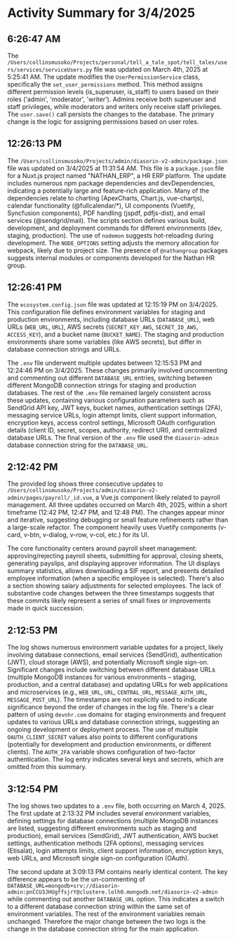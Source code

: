 # Activity Summary for 3/4/2025

## 6:26:47 AM
The `/Users/collinsmusoko/Projects/personal/tell_a_tale_spot/tell_tales/users/services/serviceUsers.py` file was updated on March 4th, 2025 at 5:25:41 AM.  The update modifies the `UserPermissionService` class, specifically the `set_user_permissions` method. This method assigns different permission levels (is_superuser, is_staff) to users based on their roles ('admin', 'moderator', 'writer').  Admins receive both superuser and staff privileges, while moderators and writers only receive staff privileges.  The `user.save()` call persists the changes to the database.  The primary change is the logic for assigning permissions based on user roles.


## 12:26:13 PM
The `/Users/collinsmusoko/Projects/admin/diasorin-v2-admin/package.json` file was updated on 3/4/2025 at 11:31:54 AM.  This file is a `package.json` file for a Nuxt.js project named "NATHAN_ERP", a HR ERP platform.  The update includes numerous npm package dependencies and devDependencies, indicating a potentially large and feature-rich application.  Many of the dependencies relate to charting (ApexCharts, Chart.js, vue-chartjs), calendar functionality (@fullcalendar/*), UI components (Vuetify, Syncfusion components), PDF handling (jspdf, pdfjs-dist), and email services (@sendgrid/mail).  The scripts section defines various build, development, and deployment commands for different environments (dev, staging, production).  The use of `nodemon` suggests hot-reloading during development.  The `NODE_OPTIONS` setting adjusts the memory allocation for webpack, likely due to project size.  The presence of  `@nathangroup` packages suggests internal modules or components developed for the Nathan HR group.


## 12:26:41 PM
The `ecosystem.config.json` file was updated at 12:15:19 PM on 3/4/2025.  This configuration file defines environment variables for staging and production environments, including database URLs (`DATABASE_URL`), web URLs (`WEB_URL`, `URL`), AWS secrets (`SECRET_KEY_AWS`, `SECRET_ID_AWS`, `ACCESS_KEY`), and a bucket name (`BUCKET_NAME`).  The staging and production environments share some variables (like AWS secrets), but differ in database connection strings and URLs.

The `.env` file underwent multiple updates between 12:15:53 PM and 12:24:46 PM on 3/4/2025.  These changes primarily involved uncommenting and commenting out different `DATABASE_URL` entries, switching between different MongoDB connection strings for staging and production databases.  The rest of the `.env` file remained largely consistent across these updates, containing various configuration parameters such as SendGrid API key, JWT keys,  bucket names, authentication settings (2FA), messaging service URLs,  login attempt limits, client support information, encryption keys,  access control settings, Microsoft OAuth configuration details (client ID, secret, scopes, authority, redirect URI), and centralized database URLs.  The final version of the `.env` file used the `diasorin-admin` database connection string for the `DATABASE_URL`.


## 2:12:42 PM
The provided log shows three consecutive updates to `/Users/collinsmusoko/Projects/admin/diasorin-v2-admin/pages/payroll/_id.vue`, a Vue.js component likely related to payroll management.  All three updates occurred on March 4th, 2025, within a short timeframe (12:42 PM, 12:47 PM, and 12:48 PM).  The changes appear minor and iterative, suggesting debugging or small feature refinements rather than a large-scale refactor.  The component heavily uses Vuetify components (v-card, v-btn, v-dialog, v-row, v-col, etc.) for its UI.  

The core functionality centers around payroll sheet management:  approving/rejecting payroll sheets, submitting for approval, closing sheets, generating payslips, and displaying approver information.  The UI displays summary statistics, allows downloading a SIF report, and presents detailed employee information (when a specific employee is selected).  There's also a section showing salary adjustments for selected employees.  The lack of substantive code changes between the three timestamps suggests that these commits likely represent a series of small fixes or improvements made in quick succession.


## 2:12:53 PM
The log shows numerous environment variable updates for a project, likely involving database connections, email services (SendGrid), authentication (JWT), cloud storage (AWS), and potentially Microsoft single sign-on.  Significant changes include switching between different database URLs (multiple MongoDB instances for various environments – staging, production, and a central database) and updating URLs for web applications and microservices (e.g., `WEB_URL`, `URL`, `CENTRAL_URL`, `MESSAGE_AUTH_URL`, `MESSAGE_POST_URL`).  The timestamps are not explicitly used to indicate significance beyond the order of changes in the log file.  There's a clear pattern of using `devnhr.com` domains for staging environments and frequent updates to various URLs and database connection strings, suggesting an ongoing development or deployment process.  The use of multiple `OAUTH_CLIENT_SECRET` values also points to different configurations (potentially for development and production environments, or different clients).  The `AUTH_2FA` variable shows configuration of two-factor authentication.  The log entry indicates several keys and secrets, which are omitted from this summary.


## 3:12:54 PM
The log shows two updates to a `.env` file, both occurring on March 4, 2025.  The first update at 2:13:32 PM includes several environment variables, defining settings for database connections (multiple MongoDB instances are listed, suggesting different environments such as staging and production), email services (SendGrid), JWT authentication, AWS bucket settings, authentication methods (2FA options), messaging services (Etisalat), login attempts limits, client support information, encryption keys, web URLs, and Microsoft single sign-on configuration (OAuth).

The second update at 3:09:13 PM contains nearly identical content. The key difference appears to be the un-commenting of `DATABASE_URL=mongodb+srv://diasorin-admin:pnCCU3JHUgffsjrY@clustere.lolh0.mongodb.net/diasorin-v2-admin` while commenting out another `DATABASE_URL` option. This indicates a switch to a different database connection string within the same set of environment variables.  The rest of the environment variables remain unchanged.  Therefore the major change between the two logs is the change in the database connection string for the main application.
